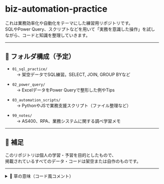 # biz-automation-practice

これは業務効率化や自動化をテーマにした練習用リポジトリです。  
SQLやPower Query、スクリプトなどを用いて「実務を意識した操作」を試しながら、コードと知識を整理していきます。

---

## 📂 フォルダ構成（予定）

- `01_sql_practice/`  
　→ 架空データでSQL練習。SELECT, JOIN, GROUP BYなど

- `02_power_query/`  
　→ ExcelデータをPower Queryで整形した例やTips

- `03_automation_scripts/`  
　→ PythonやJSで業務支援スクリプト（ファイル整理など）

- `99_notes/`  
　→ AS400、RPA、業務システムに関する調べ学習メモ

---

## 🔖 補足

このリポジトリは個人の学習・予習を目的としたもので、  
掲載されているすべてのデータ・コードは架空または自作のものです。

---

<details>
<summary>🌱 草の意味（コード風コメント）</summary>
// 🌱 biz-automation-practice ver.2025.07
const repo = {
  title: "業務効率化・自動化の練習帳",
  tools: ["SQL", "Power Query", "Python"],
  concept: "実務を意識して手を動かす草🌱",
  target: "実践スキル・再現力・説明力の強化",
  structure: ["SQL演習", "Power Query小技", "自動化スクリプト"],
  note: "面接でも伝えやすいように意図を整理してます✍️",
};

function growGrass() {
  console.log("✅ コード書いた");
  console.log("✅ 実行してみた");
  console.log("✅ READMEにも意図を記録");
  console.log("🌿 草は“ただ生やす”んじゃなくて、意味を込めて育てる");
}

growGrass();

</details>
